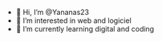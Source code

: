 - 👋 Hi, I’m @Yananas23
- 👀 I’m interested in web and logiciel
- 🌱 I’m currently learning digital and coding

<!---
Yananas23/Yananas23 is a ✨ special ✨ repository because its `README.md` (this file) appears on your GitHub profile.
You can click the Preview link to take a look at your changes.
--->
